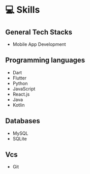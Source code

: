 # 💻 Skills

## General Tech Stacks
- Mobile App Development

## Programming languages
- Dart
- Flutter
- Python
- JavaScript
- React.js
- Java
- Kotlin

## Databases
- MySQL
- SQLite

## Vcs
- Git
